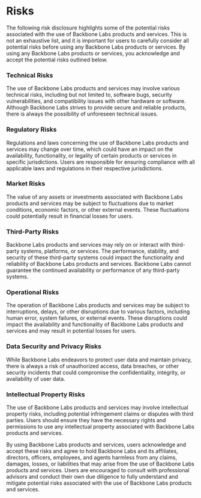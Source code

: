 # Risks

The following risk disclosure highlights some of the potential risks associated with the use of Backbone Labs products and services. This is not an exhaustive list, and it is important for users to carefully consider all potential risks before using any Backbone Labs products or services. By using any Backbone Labs products or services, you acknowledge and accept the potential risks outlined below.

### Technical Risks

The use of Backbone Labs products and services may involve various technical risks, including but not limited to, software bugs, security vulnerabilities, and compatibility issues with other hardware or software. Although Backbone Labs strives to provide secure and reliable products, there is always the possibility of unforeseen technical issues.

### Regulatory Risks

Regulations and laws concerning the use of Backbone Labs products and services may change over time, which could have an impact on the availability, functionality, or legality of certain products or services in specific jurisdictions. Users are responsible for ensuring compliance with all applicable laws and regulations in their respective jurisdictions.

### Market Risks

The value of any assets or investments associated with Backbone Labs products and services may be subject to fluctuations due to market conditions, economic factors, or other external events. These fluctuations could potentially result in financial losses for users.

### Third-Party Risks

Backbone Labs products and services may rely on or interact with third-party systems, platforms, or services. The performance, stability, and security of these third-party systems could impact the functionality and reliability of Backbone Labs products and services. Backbone Labs cannot guarantee the continued availability or performance of any third-party systems.

### Operational Risks

The operation of Backbone Labs products and services may be subject to interruptions, delays, or other disruptions due to various factors, including human error, system failures, or external events. These disruptions could impact the availability and functionality of Backbone Labs products and services and may result in potential losses for users.

### Data Security and Privacy Risks

While Backbone Labs endeavors to protect user data and maintain privacy, there is always a risk of unauthorized access, data breaches, or other security incidents that could compromise the confidentiality, integrity, or availability of user data.

### Intellectual Property Risks

The use of Backbone Labs products and services may involve intellectual property risks, including potential infringement claims or disputes with third parties. Users should ensure they have the necessary rights and permissions to use any intellectual property associated with Backbone Labs products and services.

By using Backbone Labs products and services, users acknowledge and accept these risks and agree to hold Backbone Labs and its affiliates, directors, officers, employees, and agents harmless from any claims, damages, losses, or liabilities that may arise from the use of Backbone Labs products and services. Users are encouraged to consult with professional advisors and conduct their own due diligence to fully understand and mitigate potential risks associated with the use of Backbone Labs products and services.
